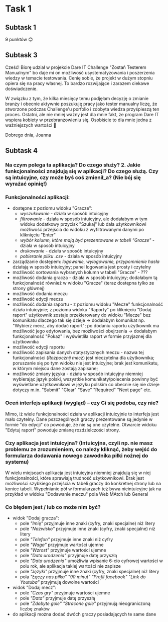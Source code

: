 # __Task 1__
## Subtask 1
9 punktów :blush:
## Subtask 3
Cześć! Biorę udział w projekcie Dare IT Challenge "Zostań Testerem Manualnym" bo daje mi on możliwość usystematyzowania i poszerzenia wiedzy w temacie testowania. Cenię sobie, że projekt w dużym stopniu opiera się na pracy własnej. To bardzo rozwijające i zarazem ciekawe doświadczenie.
 
 W związku z tym, że kilka miesięcy temu podjęłam decyzję o zmianie branży i obecnie aktywnie poszukuję pracy jako tester manualny liczę, że stworzone podczas Challenge'u porfolio i zdobyta wiedza przyśpieszą ten proces. Ostatni, ale nie mniej ważny jest dla mnie fakt, że program Dare IT wspiera kobiety w przebranżowieniu się. Osobiście to dla mnie jedna z ważniejszych wartości :rocket:
 
Dobrego dnia, Joanna
## Subtask 4
### Na czym polega ta aplikacja? Do czego służy? 2. Jakie funkcjonalności znajdują się w aplikacji? Do czego służą. Czy są intuicyjne, czy może byś coś zmienił_a? (Nie bój się wyrażać opinię!)
### Funkcjonalności aplikacji: 
* dostępne z poziomu widoku "Gracze":
  * *wyszukiwanie* - działa w sposób intuicyjny
  * *filtrowanie* - działa w sposób intuicyjny, ale dodałabym w tym widoku dodatkowy przycisk "Szukaj" lub dała użytkownikowi możliwość przejścia do widoku z wyfiltrowanymi danymi po kliknięciu "Enter"
  * *wybór kolumn, które mają być prezentowane w tabeli "Gracze"* - działa w sposób intuicyjny
  * *drukowanie* - działa w sposób intuicyjny
  * *pobieranie pliku .csv* - działa w sposób intuicyjny
* zarządzanie dostępem: *logowanie, wylogowanie, przypomnienie hasła* działają w sposób intuicyjny; panel logowania jest prosty i czytelny
* możliwość sortowania wybranych kolumn w tabeli "Gracze" - ???
* możliwość dodania gracza - działa w sposób intuicyjny; dodałabym tą funkcjonalność również w widoku "Gracze" (teraz dostępna tylko ze strony głównej)
* możliwość dodania meczu
* możliwość edycji meczu
* możliwość dodania raportu - z poziomu widoku "Mecze" funkcjonalność działa intuicyjnie; z poziomu widoku "Raporty" po kliknięciu "Dodaj raport" użytkownik zostaje przekierowany do widoku "Mecze" bez komunikatu dlaczego tak się dzieje -> dodałabym komunikat np. "Wybierz mecz, aby dodać raport"; po dodaniu raportu użytkownik ma możliwość jego edytowania, bez możliwości obejrzenia -> dodałabym funkcjonalność "Pokaż" i wyświetliła raport w formie przyjaznej dla użytkownika
* możliwość edycji raportu
* możliwość zapisania danych statystycznych meczu - nazwa tej funkcjonalności (*Rozpocznij mecz*) jest nieczytelna dla użytkownika; poruszanie się po tym widoku nie jest intuicyjne; brak jest komunikatu, w którym miejscu dane zostają zapisane;
* możliwość zmiany języka - działa w sposób intuicyjny niemniej wybierając język polski, wszystkie komunikaty/polecenia powinny być wyświetlane użytkownikowi w języku polskim co obecnie się nie dzieje dotyczy m.in. "Submit" "Clear" "Save" "Required" "Next page" etc.
### Oceń interfejs aplikacji (wygląd) – czy Ci się podoba, czy nie?
Mimo, iż wiele funkcjonalności działa w aplikacji intuicyjnie to interfejs jest mało czytelny. Dane pszczególnych graczy prezentowane są jedynie w formie "do edycji" co powoduje, że nie są one czytelne. Otwarcie widoku "Edytuj raport" powoduje zmianę rozdzielczości strony.
### Czy aplikacja jest intuicyjna? (Intuicyjna, czyli np. nie masz problemu ze zrozumieniem, co należy kliknąć, żeby wejść do formularza dodawania nowego zawodnika piłki nożnej do systemu)
W wielu miejscach aplikacja jest intuicyjna niemniej znajdują się w niej funkcjonalności, które sprawiają trudność użytkownikowi. Brak jest możliwości szybkiego przejścia w tabeli graczy do konkretnej strony lub na koniec tabeli. Wypełnianie pół w formularzach też bywa nieintuicyjne jak na przykład w widoku "Dodawanie meczu" pola  Web MAtch lub General
### Co błędem jest / lub co może nim być?
  * widok "Dodaj gracza":
    * pole *"Imię"* przyjmuje inne znaki (cyfry, znaki specjalne) niż litery
    * pole *"Nazwisko"* przyjmuje inne znaki (cyfry, znaki specjalne) niż litery
    * pole *"Telefon"* przyjmuje inne znaki niż cyfry
    * pole *"Waga"* przyjmuje wartości ujemne
    * pole *"Wzrost"* przyjmuje wartości ujemne
    * pole *"Data urodzenia"* przyjmuje datę przyszłą
    * pole *"Data urodzenia"* umożliwia wpisanie 6-cio cyfrowej wartości w polu rok, ale aplikacja takiej wartości nie zapisze 
    * pole *"Języki"* przyjmuje inne znaki (cyfry, znaki specjalne) niż litery
    * pola *"Łączy nas piłka"* *"90 minut"* *"Profil facebook"* *"Link do Youtuba"* przyjmują dowolne wartości
  * widok "Dodaj mecz":
    * pole *"Czas gry"* przyjmuje wartości ujemne
    * pole *"Data"* przyjmuje datę przyszłą
    * pole *"Zdobyte gole"* *"Stracone gole"* przyjmują nieograniczoną liczbę znaków
  * do aplikacji można dodać dwóch graczy posiadających te same dane
